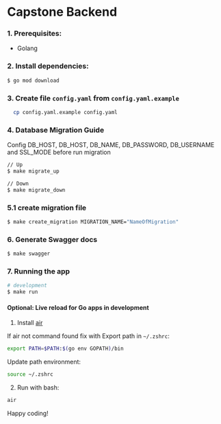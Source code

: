 # Capstone Backend

### 1. Prerequisites:

- Golang

### 2. Install dependencies:

```bash
$ go mod download
```

### 3. Create file `config.yaml` from `config.yaml.example`

```bash
  cp config.yaml.example config.yaml
```

### 4. Database Migration Guide

Config DB_HOST, DB_HOST, DB_NAME, DB_PASSWORD, DB_USERNAME and SSL_MODE before run migration

```bash
// Up
$ make migrate_up

// Down
$ make migrate_down
```

### 5.1 create migration file

```bash
$ make create_migration MIGRATION_NAME="NameOfMigration"
```

### 6. Generate Swagger docs

```bash
$ make swagger
```

### 7. Running the app

```bash
# development
$ make run
```

#### Optional: Live reload for Go apps in development

1. Install [air](https://github.com/air-verse/air)

If air not command found fix with
   Export path in `~/.zshrc`:

  ```bash
  export PATH=$PATH:$(go env GOPATH)/bin
  ```

   Update path environment:

  ```bash
  source ~/.zshrc
  ```

2. Run with bash:

  ```bash
  air
  ```

  Happy coding!


